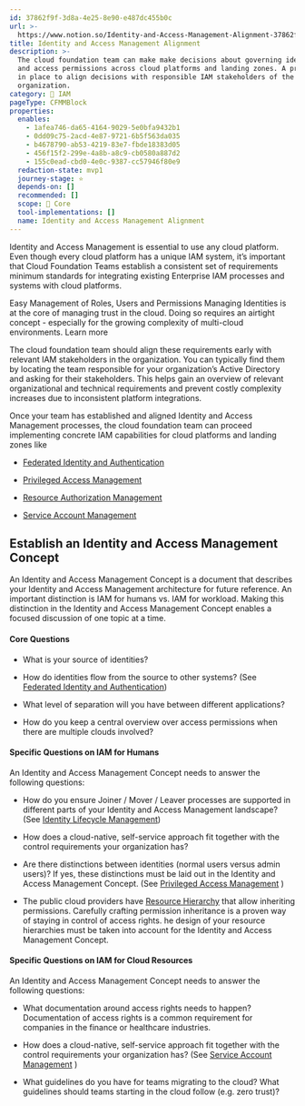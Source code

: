 ```yaml
---
id: 37862f9f-3d8a-4e25-8e90-e487dc455b0c
url: >-
  https://www.notion.so/Identity-and-Access-Management-Alignment-37862f9f3d8a4e258e90e487dc455b0c
title: Identity and Access Management Alignment
description: >-
  The cloud foundation team can make make decisions about governing identities
  and access permissions across cloud platforms and landing zones. A process is
  in place to align decisions with responsible IAM stakeholders of the
  organization.
category: 🔐 IAM
pageType: CFMMBlock
properties:
  enables:
    - 1afea746-da65-4164-9029-5e0bfa9432b1
    - 0dd09c75-2acd-4e87-9721-6b5f563da035
    - b4678790-ab53-4219-83e7-fbde18383d05
    - 456f15f2-299e-4a8b-a8c9-cb0580a887d2
    - 155c0ead-cbd0-4e0c-9387-cc57946f80e9
  redaction-state: mvp1
  journey-stage: ⭐️
  depends-on: []
  recommended: []
  scope: 🏢 Core
  tool-implementations: []
  name: Identity and Access Management Alignment
---
```


Identity and Access Management is essential to use any cloud platform. Even though every cloud platform has a unique IAM system, it’s important that Cloud Foundation Teams establish a consistent set of requirements minimum standards for integrating existing Enterprise IAM processes and systems with cloud platforms.

<!--notion-markdown-cms:raw-->
<CallToAction>
  <CtaHeader>Easy Management of Roles, Users and Permissions</CtaHeader>
  <CtaText>Managing Identities is at the core of managing trust in the cloud. Doing so requires an airtight concept - especially for the growing complexity of multi-cloud environments.</CtaText>
  <CtaButton class="btn-primary" url="https://www.meshcloud.io/2021/01/19/the-cloud-identity-and-access-management-guide-for-2021/">Learn more</CtaButton>
</CallToAction>

The cloud foundation team should align these requirements early with relevant IAM stakeholders in the organization. You can typically find them by locating the team responsible for your organization’s Active Directory and asking for their stakeholders. This helps gain an overview of relevant organizational and technical requirements and prevent costly complexity increases due to inconsistent platform integrations. 

Once your team has established and aligned Identity and Access Management processes, the cloud foundation team can proceed implementing concrete IAM capabilities for cloud platforms and landing zones like

- [Federated Identity and Authentication](./federated-identity-and-authentication.md) 

- [Privileged Access Management](./privileged-access-management.md) 

- [Resource Authorization Management](./resource-authorization-management.md) 

- [Service Account Management](./service-account-management.md) 

## Establish an Identity and Access Management Concept 

An Identity and Access Management Concept is a document that describes your Identity and Access Management architecture for future reference. An important distinction is IAM for humans vs. IAM for workload. Making this distinction in the Identity and Access Management Concept enables a focused discussion of one topic at a time.

#### Core Questions

- What is your source of identities? 

- How do identities flow from the source to other systems? (See [Federated Identity and Authentication](./federated-identity-and-authentication.md))

- What level of separation will you have between different applications?

- How do you keep a central overview over access permissions when there are multiple clouds involved?

#### Specific Questions on IAM for Humans

An Identity and Access Management Concept needs to answer the following questions:

- How do you ensure Joiner / Mover / Leaver processes are supported in different parts of your Identity and Access Management landscape? (See [Identity Lifecycle Management](./identity-lifecycle-management.md))

- How does a cloud-native, self-service approach fit together with the control requirements your organization has? 

- Are there distinctions between identities (normal users versus admin users)? If yes, these distinctions must be laid out in the Identity and Access Management Concept. (See [Privileged Access Management](./privileged-access-management.md) )

- The public cloud providers have [Resource Hierarchy](../tenant-management/resource-hierarchy.md) that allow inheriting permissions. Carefully crafting permission inheritance is a proven way of staying in control of access rights.  he design of your resource hierarchies must be taken into account for the Identity and Access Management Concept.

#### Specific Questions on IAM for Cloud Resources

An Identity and Access Management Concept needs to answer the following questions:

- What documentation around access rights needs to happen? Documentation of access rights is a common requirement for companies in the finance or healthcare industries.

- How does a cloud-native, self-service approach fit together with the control requirements your organization has? (See [Service Account Management](./service-account-management.md) )

- What guidelines do you have for teams migrating to the cloud? What guidelines should teams starting in the cloud follow (e.g. zero trust)?